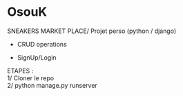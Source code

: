 # OsouK

SNEAKERS MARKET PLACE/ Projet perso (python / django)

- CRUD operations

- SignUp/Login


ETAPES : <br/>
 1/ Cloner le repo <br/>
 2/ python manage.py runserver
